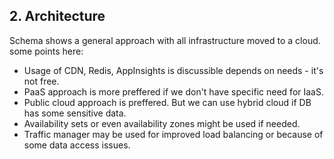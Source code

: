 ## 2. Architecture

Schema shows a general approach with all infrastructure moved to a cloud.
some points here:

- Usage of CDN, Redis, AppInsights is discussible depends on needs - it's not free.
- PaaS approach is more preffered if we don't have specific need for IaaS.
- Public cloud approach is preffered. But we can use hybrid cloud if DB has some sensitive data.
- Availability sets or even availability zones might be used if needed.
- Traffic manager may be used for improved load balancing or because of some data access issues.


